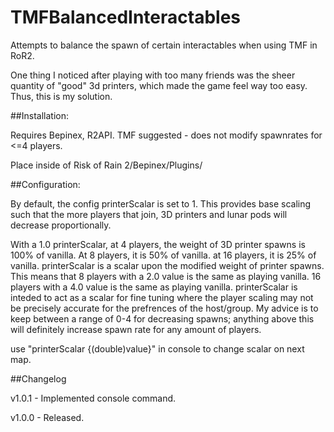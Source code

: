 # TMFBalancedInteractables
Attempts to balance the spawn of certain interactables when using TMF in RoR2.

One thing I noticed after playing with too many friends was the sheer quantity of "good" 3d printers, which made the game feel way too easy. Thus, this is my solution.


##Installation:

Requires Bepinex, R2API. TMF suggested - does not modify spawnrates for <=4 players.

Place inside of Risk of Rain 2/Bepinex/Plugins/


##Configuration:

By default, the config printerScalar is set to 1. This provides base scaling such that the more players that join, 3D printers and lunar pods will decrease proportionally.

With a 1.0 printerScalar, at 4 players, the weight of 3D printer spawns is 100% of vanilla. At 8 players, it is 50% of vanilla. at 16 players, it is 25% of vanilla.
printerScalar is a scalar upon the modified weight of printer spawns. This means that 8 players with a 2.0 value is the same as playing vanilla. 16 players with a 4.0 value is the same as playing vanilla.
printerScalar is inteded to act as a scalar for fine tuning where the player scaling may not be precisely accurate for the prefrences of the host/group. My advice is to keep between a range of 0-4 for decreasing spawns; anything above this will definitely increase spawn rate for any amount of players.

use "printerScalar {(double)value}" in console to change scalar on next map.


##Changelog

v1.0.1 - Implemented console command.

v1.0.0 - Released.
